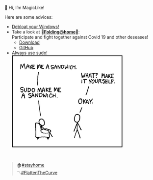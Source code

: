 👋 Hi, I’m MagicLike! <br>

Here are some advices:
* [Debloat your Windows!](https://github.com/MagicLike/Debloat-Windows-10)
* Take a look at :dna:**[Folding@home](https://foldingathome.org/)**:dna:: <br>
Participate and fight together against Covid 19 and other deseases!
  * [Download](https://www.foldingathome.org/download)
  * [GitHub](https://github.com/FoldingAtHome)
* Always use sudo! <br>
  ![Sudo-Sandwich](/images/sandwich.png)
  <!---
    Credits: https://xkcd.com/149/
  --->



<br>

> :house:[#stayhome](https://stayhomecampaign.org/) <br>
> :part_alternation_mark:[#FlattenTheCurve](https://www.flattenthecurve.com/)

<!---
MagicLike/MagicLike is a ✨ special ✨ repository because its `README.md` (this file) appears on your GitHub profile.
You can click the Preview link to take a look at your changes.
--->
